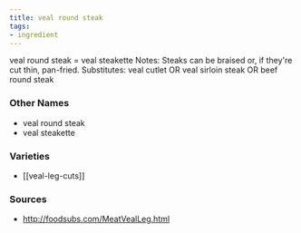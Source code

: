 ```yaml
---
title: veal round steak
tags:
- ingredient
---
```

veal round steak = veal steakette Notes: Steaks can be braised or, if they're cut thin, pan-fried. Substitutes: veal cutlet OR veal sirloin steak OR beef round steak

### Other Names

* veal round steak
* veal steakette

### Varieties

* [[veal-leg-cuts]]

### Sources
* http://foodsubs.com/MeatVealLeg.html
